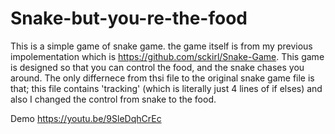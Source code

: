 # Snake-but-you-re-the-food

This is a simple game of snake game. the game itself is from my previous impolementation which is https://github.com/sckirl/Snake-Game.
This game is designed so that you can control the food, and the snake chases you around. The only differnece from thsi file to the original snake game
file is that; this file contains 'tracking' (which is literally just 4 lines of if elses) and also I changed the control from snake to the food.

Demo
https://youtu.be/9SleDqhCrEc
